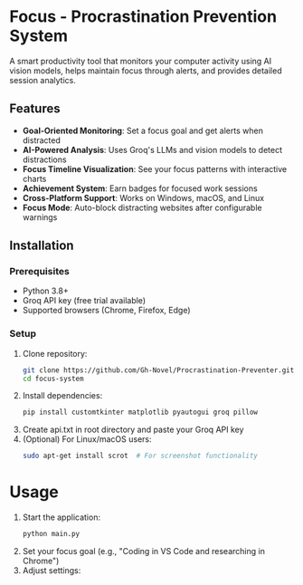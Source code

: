 # Focus - Procrastination Prevention System

A smart productivity tool that monitors your computer activity using AI vision models, helps maintain focus through alerts, and provides detailed session analytics.

## Features

- **Goal-Oriented Monitoring**: Set a focus goal and get alerts when distracted
- **AI-Powered Analysis**: Uses Groq's LLMs and vision models to detect distractions
- **Focus Timeline Visualization**: See your focus patterns with interactive charts
- **Achievement System**: Earn badges for focused work sessions
- **Cross-Platform Support**: Works on Windows, macOS, and Linux
- **Focus Mode**: Auto-block distracting websites after configurable warnings

## Installation

### Prerequisites
- Python 3.8+
- Groq API key (free trial available)
- Supported browsers (Chrome, Firefox, Edge)

### Setup
1. Clone repository:
   ```bash
   git clone https://github.com/Gh-Novel/Procrastination-Preventer.git
   cd focus-system
2. Install dependencies:
   ```bash
   pip install customtkinter matplotlib pyautogui groq pillow
3. Create api.txt in root directory and paste your Groq API key
4. (Optional) For Linux/macOS users:
   ```bash
   sudo apt-get install scrot  # For screenshot functionality

# Usage

1. Start the application:
   ```bash
   python main.py
2. Set your focus goal (e.g., "Coding in VS Code and researching in Chrome")
3. Adjust settings:

